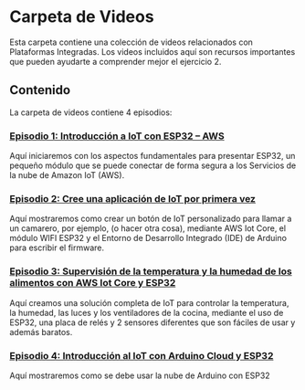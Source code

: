 # Carpeta de Videos

Esta carpeta contiene una colección de videos relacionados con Plataformas Integradas. Los videos incluidos aquí son recursos importantes que pueden ayudarte a comprender mejor el ejercicio 2.

## Contenido

La carpeta de videos contiene 4 episodios:

### [Episodio 1: Introducción a IoT con ESP32 – AWS](https://youtu.be/5uNmyvLXeHk)

Aquí iniciaremos con los aspectos fundamentales para presentar
ESP32, un pequeño módulo que se puede conectar de forma segura a los
Servicios de la nube de Amazon IoT (AWS). 


### [Episodio 2: Cree una aplicación de IoT por primera vez](https://youtu.be/GFmnovP-2jQ)

Aquí mostraremos como crear un botón de IoT personalizado para
llamar a un camarero, por ejemplo, (o hacer otra cosa), mediante AWS Iot Core, el
módulo WIFI ESP32 y el Entorno de Desarrollo Integrado (IDE) de Arduino para
escribir el firmware.


### [Episodio 3: Supervisión de la temperatura y la humedad de los alimentos con AWS Iot Core y ESP32](https://youtu.be/FCPLLFcZwQM)

Aquí creamos una solución completa de IoT para controlar la
temperatura, la humedad, las luces y los ventiladores de la cocina, mediante el
uso de ESP32, una placa de relés y 2 sensores diferentes que son fáciles de usar
y además baratos.

### [Episodio 4: Introducción al IoT con Arduino Cloud y ESP32](https://youtu.be/ZswT3Y6wxpI)

Aquí mostraremos como se debe usar la nube de Arduino con
ESP32






